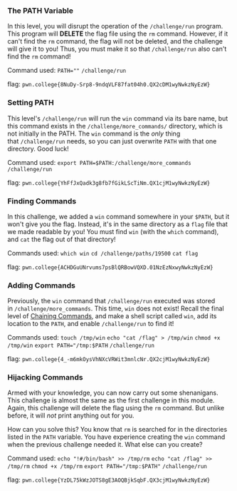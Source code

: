 
### The PATH Variable

In this level, you will disrupt the operation of the `/challenge/run` program. This program will **DELETE** the flag file using the `rm` command. However, if it can't find the `rm` command, the flag will not be deleted, and the challenge will give it to you! Thus, you must make it so that `/challenge/run` also can't find the `rm` command!

Command used: 
`PATH=""`
`/challenge/run`

flag: `pwn.college{8NuDy-Srp8-9ndqVLF87fat04h0.QX2cDM1wyNwkzNyEzW}`

### Setting PATH 

This level's `/challenge/run` will run the `win` command via its bare name, but this command exists in the `/challenge/more_commands/` directory, which is not initially in the PATH. The `win` command is the _only_ thing that `/challenge/run` needs, so you can just overwrite `PATH` with that one directory. Good luck!


Command used: 
`export PATH=$PATH:/challenge/more_commands`
`/challenge/run`

flag: `pwn.college{YhFfJxQadk3g8fb7fGikLScTiNm.QX1cjM1wyNwkzNyEzW}`

### Finding Commands 

In this challenge, we added a `win` command somewhere in your `$PATH`, but it won't give you the flag. Instead, it's in the same directory as a `flag` file that we made readable by you! You must find `win` (with the `which` command), and `cat` the flag out of that directory!

Commands used: 
`which win`
`cd /challenge/paths/19500`
`cat flag`

flag: `pwn.college{ACHDGuUNrvums7psBlQRBowVQXD.01NzEzNxwyNwkzNyEzW}`

### Adding Commands 

Previously, the `win` command that `/challenge/run` executed was stored in `/challenge/more_commands`. This time, `win` does not exist! Recall the final level of [Chaining Commands](https://pwn.college/linux-luminarium/chaining), and make a shell script called `win`, add its location to the `PATH`, and enable `/challenge/run` to find it!

Commands used:
`touch /tmp/win`
`echo "cat /flag" > /tmp/win`
`chmod +x /tmp/win`
`export PATH="/tmp:$PATH`
`/challenge/run`

flag: `pwn.college{4_-m6mkOysVhNXcVRWit3mnlcNr.QX2cjM1wyNwkzNyEzW}`


### Hijacking Commands 

Armed with your knowledge, you can now carry out some shenanigans. This challenge is almost the same as the first challenge in this module. Again, this challenge will delete the flag using the `rm` command. But unlike before, it will _not_ print anything out for you.

How can you solve this? You know that `rm` is searched for in the directories listed in the `PATH` variable. You have experience creating the `win` command when the previous challenge needed it. What else can you create?

Command used: 
`echo "!#/bin/bash" >> /tmp/rm`
`echo "cat /flag" >> /tmp/rm`
`chmod +x /tmp/rm`
`export PATH="/tmp:$PATH"`
`/challenge/run`


flag: `pwn.college{YzDL75kWzJOTS8gE3AOQBjkSqbF.QX3cjM1wyNwkzNyEzW}`